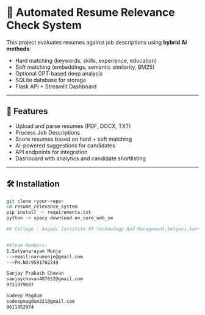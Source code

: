 # 📄 Automated Resume Relevance Check System

This project evaluates resumes against job descriptions using **hybrid AI methods**:
- Hard matching (keywords, skills, experience, education)
- Soft matching (embeddings, semantic similarity, BM25)
- Optional GPT-based deep analysis
- SQLite database for storage
- Flask API + Streamlit Dashboard

---

## 🚀 Features
- Upload and parse resumes (PDF, DOCX, TXT)
- Process Job Descriptions
- Score resumes based on hard + soft matching
- AI-powered suggestions for candidates
- API endpoints for integration
- Dashboard with analytics and candidate shortlisting

---

## 🛠️ Installation

```bash
git clone <your-repo>
cd resume_relevance_system
pip install -r requirements.txt
python -m spacy download en_core_web_sm

## College : Angadi Institute Of Technology And Management,belgavi,karnatak


##Team Members:
1.Satyanarayan Munje
-->email:narumunje@gmail.com
-->PH.NO:9591702249

Sanjay Prakash Chavan
sanjaychavan487652@gmail.com
9731379607

Sudeep Magdum
sudeepmagdum321@gmail.com
9611452974